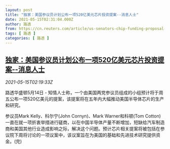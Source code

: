 ```yaml
---
layout: post
title: "独家：美国参议员计划公布一项520亿美元芯片投资提案--消息人士"
date: 2021-05-15T02:31:04.000Z
author: 路透
from: https://cn.reuters.com/article/us-senators-chip-funding-proposal-0515-idCNKBS2CW029
tags: [ 路透 ]
categories: [ 路透 ]
---
```

<!--1621045864000-->
[独家：美国参议员计划公布一项520亿美元芯片投资提案--消息人士](https://cn.reuters.com/article/us-senators-chip-funding-proposal-0515-idCNKBS2CW029)
------

<div>
<div><i>2021-05-15T02:19:33Z</i></div><p>路透华盛顿5月14日 - 知情人士称，一个由美国两党参议员组成的小组预计将于周五公布一项520亿美元的提案，该提案将在五年内大幅推动美国半导体芯片的生产和研究。</p><p>参议员Mark Kelly、科尔宁(John Cornyn)、Mark Warner和科顿(Tom Cotton)一直在就一项折衷举措进行磋商，以在中国半导体产量不断增加，短缺给汽车制造商和美国其他行业造成影响之际，解决这个问题。预计芯片相关提案将被包括在参议院下周将讨论的一项议案中，该议案旨在为美国的基础和先进技术研究提供资金。(完)</p>
</div>
